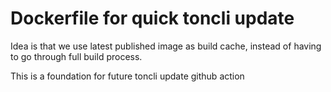 # Dockerfile for quick toncli update
Idea is that we use latest published image as build cache, 
instead of having to go through full build process. 

This is a foundation for future toncli update github action
